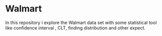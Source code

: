 # Walmart
In this repository i explore the Walmart data set with some statistical tool like confidence interval , CLT, finding distribution and other expect. 
